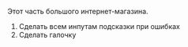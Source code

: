 Этот часть большого интернет-магазина.

1. Сделать всем инпутам подсказки при ошибках
2. Сделать галочку
